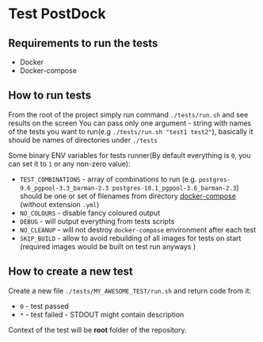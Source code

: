 # Test PostDock

## Requirements to run the tests

* Docker
* Docker-compose

## How to run tests

From the root of the project simply run command `./tests/run.sh` and see results on the screen
You can pass only one argument - string with names of the tests you want to run(e.g `./tests/run.sh "test1 test2"`), basically it should be names of directories under `./tests`

Some binary ENV variables for tests runner(By default everything is `0`, you can set it to `1` or any non-zero value):

* `TEST_COMBINATIONS` - array of combinations to run (e.g. `postgres-9.6_pgpool-3.3_barman-2.3 postgres-10.1_pgpool-3.6_barman-2.3`) should be one or set of filenames from directory [docker-compose](../docker-compose) (without extension `.yml`)
* `NO_COLOURS` - disable fancy coloured output
* `DEBUG` - will output everything from tests scripts
* `NO_CLEANUP` - will not destroy `docker-compose` environment after each test
* `SKIP_BUILD` - allow to avoid rebuilding of all images for tests on start (required images would be built on test run anyways )

## How to create a new test

Create a new file `./tests/MY_AWESOME_TEST/run.sh` and return code from it:

* `0` - test passed
* `*` - test failed - STDOUT might contain description

Context of the test will be **root** folder of the repository.